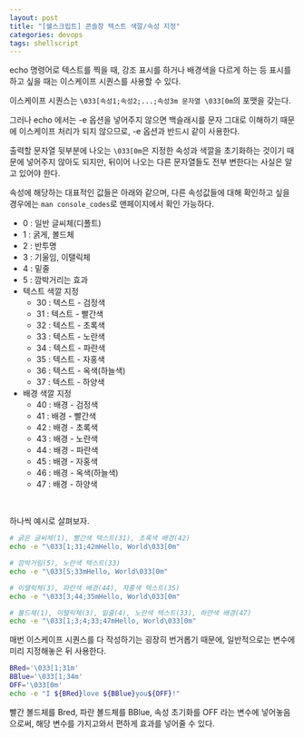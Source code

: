 ```yaml
---
layout: post
title: "[쉘스크립트] 콘솔창 텍스트 색깔/속성 지정"
categories: devops
tags: shellscript
---
```


echo 명령어로 텍스트를 찍을 때, 강조 표시를 하거나 배경색을 다르게 하는 등 표시를 하고 싶을 때는 이스케이프 시퀀스를 사용할 수 있다.

이스케이프 시퀀스는 ```\033[속성1;속성2;...;속성3m 문자열 \033[0m```의 포맷을 갖는다.

그러나 echo 에서는 -e 옵션을 넣어주지 않으면 백슬래시를 문자 그대로 이해하기 때문에 이스케이프 처리가 되지 않으므로, -e 옵션과 반드시 같이 사용한다.

출력할 문자열 뒷부분에 나오는 ```\033[0m```은 지정한 속성과 색깔을 초기화하는 것이기 때문에 넣어주지 않아도 되지만, 뒤이어 나오는 다른 문자열들도 전부 변한다는 사실은 알고 있어야 한다.

속성에 해당하는 대표적인 값들은 아래와 같으며, 다른 속성값들에 대해 확인하고 싶을 경우에는 ```man console_codes```로 맨페이지에서 확인 가능하다.

- 0 : 일반 글씨체(디폴트)
- 1 : 굵게, 볼드체 
- 2 : 반투명 
- 3 : 기울임, 이탤릭체 
- 4 : 밑줄 
- 5 : 깜박거리는 효과
- 텍스트 색깔 지정
    - 30 : 텍스트 - 검정색 
    - 31 : 텍스트 - 빨간색 
    - 32 : 텍스트 - 초록색 
    - 33 : 텍스트 - 노란색 
    - 34 : 텍스트 - 파란색 
    - 35 : 텍스트 - 자홍색 
    - 36 : 텍스트 - 옥색(하늘색) 
    - 37 : 텍스트 - 하양색
- 배경 색깔 지정 
    - 40 : 배경 - 검정색
    - 41 : 배경 - 빨간색
    - 42 : 배경 - 초록색
    - 43 : 배경 - 노란색
    - 44 : 배경 - 파란색
    - 45 : 배경 - 자홍색
    - 46 : 배경 - 옥색(하늘색)
    - 47 : 배경 - 하양색

<br>

하나씩 예시로 살펴보자.

```bash
# 굵은 글씨체(1), 빨간색 텍스트(31), 초록색 배경(42)
echo -e "\033[1;31;42mHello, World\033[0m"
```

```bash
# 깜박거림(5), 노란색 텍스트(33)
echo -e "\033[5;33mHello, World\033[0m"
```

```bash
# 이탤릭체(3), 파란색 배경(44), 자홍색 텍스트(35)
echo -e "\033[3;44;35mHello, World\033[0m"
```

```bash
# 볼드체(1), 이탤릭체(3), 밑줄(4), 노란색 텍스트(33), 하얀색 배경(47)
echo -e "\033[1;3;4;33;47mHello, World\033[0m"
```

매번 이스케이프 시퀀스를 다 작성하기는 굉장히 번거롭기 때문에, 일반적으로는 변수에 미리 지정해놓은 뒤 사용한다.

```bash
BRed='\033[1;31m'
BBlue='\033[1;34m'
OFF='\033[0m'
echo -e "I ${BRed}love ${BBlue}you${OFF}!"
```

빨간 볼드체를 Bred, 파란 볼드체를 BBlue, 속성 초기화를 OFF 라는 변수에 넣어놓음으로써, 해당 변수를 가지고와서 편하게 효과를 넣어줄 수 있다.